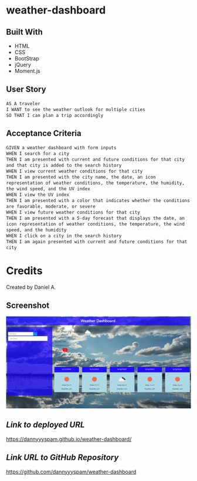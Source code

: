 # weather-dashboard

## Built With
* HTML
* CSS
* BootStrap
* jQuery
* Moment.js

## User Story
```
AS A traveler
I WANT to see the weather outlook for multiple cities
SO THAT I can plan a trip accordingly
```

## Acceptance Criteria
```
GIVEN a weather dashboard with form inputs
WHEN I search for a city
THEN I am presented with current and future conditions for that city and that city is added to the search history
WHEN I view current weather conditions for that city
THEN I am presented with the city name, the date, an icon representation of weather conditions, the temperature, the humidity, the wind speed, and the UV index
WHEN I view the UV index
THEN I am presented with a color that indicates whether the conditions are favorable, moderate, or severe
WHEN I view future weather conditions for that city
THEN I am presented with a 5-day forecast that displays the date, an icon representation of weather conditions, the temperature, the wind speed, and the humidity
WHEN I click on a city in the search history
THEN I am again presented with current and future conditions for that city
```

# Credits

Created by Daniel A.

## Screenshot

<img alt="Screenshot" src=assets/images/background-img.png>

## **_Link to deployed URL_**

https://dannyyyspam.github.io/weather-dashboard/

## **_Link URL to GitHub Repository_**

https://github.com/dannyyyspam/weather-dashboard